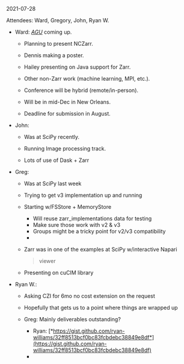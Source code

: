 <span id="anchor-16"></span>2021-07-28

Attendees: Ward, Gregory, John, Ryan W.

-   Ward: [*AGU*](https://www.agu.org) coming up.

    -   Planning to present NCZarr.

    -   Dennis making a poster.

    -   Hailey presenting on Java support for Zarr.

    -   Other non-Zarr work (machine learning, MPI, etc.).

    -   Conference will be hybrid (remote/in-person).

    -   Will be in mid-Dec in New Orleans.

    -   Deadline for submission in August.

-   John:

    -   Was at SciPy recently.

    -   Running Image processing track.

    -   Lots of use of Dask + Zarr

-   Greg:

    -   Was at SciPy last week

    -   Trying to get v3 implementation up and running

    -   Starting w/FSStore + MemoryStore

        -   Will reuse zarr_implementations data for testing
        -   Make sure those work with v2 & v3
        -   Groups might be a tricky point for v2/v3 compatibility
        -   

    -   Zarr was in one of the examples at SciPy w/interactive Napari
        > viewer

    -   Presenting on cuCIM library

-   Ryan W.:

    -   Asking CZI for 6mo no cost extension on the request

    -   Hopefully that gets us to a point where things are wrapped up

    -   Greg: Mainly deliverables outstanding?

        -   Ryan:
            [*https://gist.github.com/ryan-williams/32ff8513bcf0bc83fcbdebc38849e8df*](https://gist.github.com/ryan-williams/32ff8513bcf0bc83fcbdebc38849e8df)
        -   

